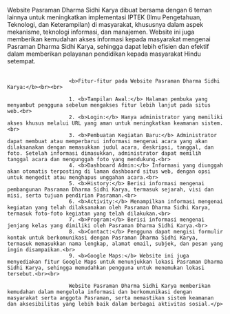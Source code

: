 <p>Website Pasraman Dharma Sidhi Karya dibuat bersama dengan 6 teman lainnya untuk meningkatkan implementasi IPTEK (Ilmu Pengetahuan, Teknologi, dan Keterampilan) di masyarakat, khususnya dalam aspek mekanisme, teknologi informasi, dan manajemen. Website ini juga memberikan kemudahan akses informasi kepada masyarakat mengenai Pasraman Dharma Sidhi Karya, sehingga dapat lebih efisien dan efektif dalam memberikan pelayanan pendidikan kepada masyarakat Hindu setempat.<br><br>

                        <b>Fitur-fitur pada Website Pasraman Dharma Sidhi Karya:</b><br><br>
                        
                        1. <b>Tampilan Awal:</b> Halaman pembuka yang menyambut pengguna sebelum mengakses fitur lebih lanjut pada situs web.<br>
                        2. <b>Login:</b> Hanya administrator yang memiliki akses khusus melalui URL yang aman untuk meningkatkan keamanan sistem.<br>
                        3. <b>Pembuatan Kegiatan Baru:</b> Administrator dapat membuat atau memperbarui informasi mengenai acara yang akan dilaksanakan dengan memasukkan judul acara, deskripsi, tanggal, dan foto. Setelah informasi dimasukkan, administrator dapat memilih tanggal acara dan mengunggah foto yang mendukung.<br>
                        4. <b>Dashboard Admin:</b> Informasi yang diunggah akan otomatis terposting di laman dashboard situs web, dengan opsi untuk mengedit atau menghapus unggahan acara.<br>
                        5. <b>History:</b> Berisi informasi mengenai pembangunan Pasraman Dharma Sidhi Karya, termasuk sejarah, visi dan misi, serta tujuan pendirian Pasraman.<br>
                        6. <b>Activity:</b> Menampilkan informasi mengenai kegiatan yang telah dilaksanakan oleh Pasraman Dharma Sidhi Karya, termasuk foto-foto kegiatan yang telah dilakukan.<br>
                        7. <b>Program:</b> Berisi informasi mengenai jenjang kelas yang dimiliki oleh Pasraman Dharma Sidhi Karya.<br>
                        8. <b>Contact:</b> Pengguna dapat mengisi formulir kontak untuk berkomunikasi dengan Pasraman Dharma Sidhi Karya, termasuk memasukkan nama lengkap, alamat email, subjek, dan pesan yang ingin disampaikan.<br>
                        9. <b>Google Maps:</b> Website ini juga menyediakan fitur Google Maps untuk menunjukkan lokasi Pasraman Dharma Sidhi Karya, sehingga memudahkan pengguna untuk menemukan lokasi tersebut.<br><br>
                        
                        Website Pasraman Dharma Sidhi Karya memberikan kemudahan dalam mengelola informasi dan berkomunikasi dengan masyarakat serta anggota Pasraman, serta memastikan sistem keamanan dan aksesibilitas yang lebih baik dalam berbagai aktivitas sosial.</p>
